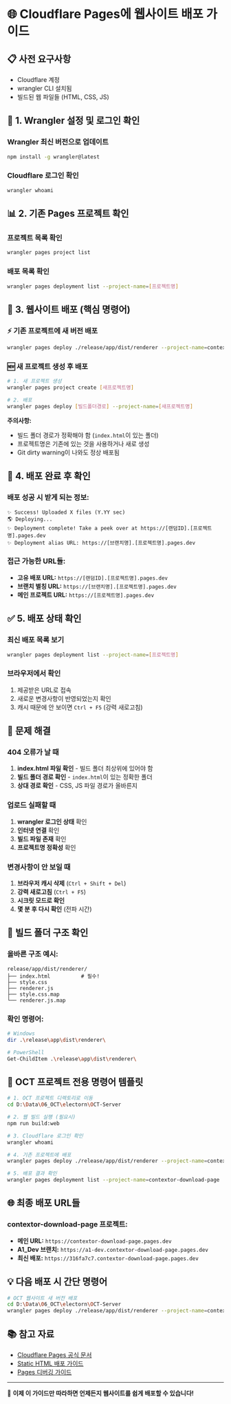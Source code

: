 # 🌐 Cloudflare Pages에 웹사이트 배포 가이드

## 📋 사전 요구사항
- Cloudflare 계정
- wrangler CLI 설치됨  
- 빌드된 웹 파일들 (HTML, CSS, JS)

## 🔧 1. Wrangler 설정 및 로그인 확인

### Wrangler 최신 버전으로 업데이트
```bash
npm install -g wrangler@latest
```

### Cloudflare 로그인 확인
```bash
wrangler whoami
```

## 📊 2. 기존 Pages 프로젝트 확인

### 프로젝트 목록 확인
```bash
wrangler pages project list
```

### 배포 목록 확인
```bash
wrangler pages deployment list --project-name=[프로젝트명]
```

## 🚀 3. 웹사이트 배포 (핵심 명령어)

### ⚡ 기존 프로젝트에 새 버전 배포
```bash
wrangler pages deploy ./release/app/dist/renderer --project-name=contextor-download-page
```

### 🆕 새 프로젝트 생성 후 배포
```bash
# 1. 새 프로젝트 생성
wrangler pages project create [새프로젝트명]

# 2. 배포
wrangler pages deploy [빌드폴더경로] --project-name=[새프로젝트명]
```

**주의사항:**
- 빌드 폴더 경로가 정확해야 함 (`index.html`이 있는 폴더)
- 프로젝트명은 기존에 있는 것을 사용하거나 새로 생성
- Git dirty warning이 나와도 정상 배포됨

## 🔗 4. 배포 완료 후 확인

### 배포 성공 시 받게 되는 정보:
```
✨ Success! Uploaded X files (Y.YY sec)
🌎 Deploying...
✨ Deployment complete! Take a peek over at https://[랜덤ID].[프로젝트명].pages.dev
✨ Deployment alias URL: https://[브랜치명].[프로젝트명].pages.dev
```

### 접근 가능한 URL들:
- **고유 배포 URL:** `https://[랜덤ID].[프로젝트명].pages.dev`
- **브랜치 별칭 URL:** `https://[브랜치명].[프로젝트명].pages.dev`
- **메인 프로젝트 URL:** `https://[프로젝트명].pages.dev`

## ✅ 5. 배포 상태 확인

### 최신 배포 목록 보기
```bash
wrangler pages deployment list --project-name=[프로젝트명]
```

### 브라우저에서 확인
1. 제공받은 URL로 접속
2. 새로운 변경사항이 반영되었는지 확인
3. 캐시 때문에 안 보이면 `Ctrl + F5` (강력 새로고침)

## 🐛 문제 해결

### 404 오류가 날 때
1. **index.html 파일 확인** - 빌드 폴더 최상위에 있어야 함
2. **빌드 폴더 경로 확인** - `index.html`이 있는 정확한 폴더
3. **상대 경로 확인** - CSS, JS 파일 경로가 올바른지

### 업로드 실패할 때  
1. **wrangler 로그인 상태** 확인
2. **인터넷 연결** 확인
3. **빌드 파일 존재** 확인
4. **프로젝트명 정확성** 확인

### 변경사항이 안 보일 때
1. **브라우저 캐시 삭제** (`Ctrl + Shift + Del`)
2. **강력 새로고침** (`Ctrl + F5`)  
3. **시크릿 모드로 확인**
4. **몇 분 후 다시 확인** (전파 시간)

## 📁 빌드 폴더 구조 확인

### 올바른 구조 예시:
```
release/app/dist/renderer/
├── index.html          # 필수!
├── style.css
├── renderer.js
├── style.css.map
└── renderer.js.map
```

### 확인 명령어:
```bash
# Windows
dir .\release\app\dist\renderer\

# PowerShell 
Get-ChildItem .\release\app\dist\renderer\
```

## 🎯 OCT 프로젝트 전용 명령어 템플릿

```bash
# 1. OCT 프로젝트 디렉토리로 이동
cd D:\Data\06_OCT\electorn\OCT-Server

# 2. 웹 빌드 실행 (필요시)
npm run build:web

# 3. Cloudflare 로그인 확인
wrangler whoami

# 4. 기존 프로젝트에 배포
wrangler pages deploy ./release/app/dist/renderer --project-name=contextor-download-page

# 5. 배포 결과 확인
wrangler pages deployment list --project-name=contextor-download-page
```

## 🌐 최종 배포 URL들

### contextor-download-page 프로젝트:
- **메인 URL:** `https://contextor-download-page.pages.dev`
- **A1_Dev 브랜치:** `https://a1-dev.contextor-download-page.pages.dev`
- **최신 배포:** `https://316fa7c7.contextor-download-page.pages.dev`

## 💡 다음 배포 시 간단 명령어

```bash
# OCT 웹사이트 새 버전 배포
cd D:\Data\06_OCT\electorn\OCT-Server
wrangler pages deploy ./release/app/dist/renderer --project-name=contextor-download-page
```

## 📚 참고 자료

- [Cloudflare Pages 공식 문서](https://developers.cloudflare.com/pages/)
- [Static HTML 배포 가이드](https://developers.cloudflare.com/pages/framework-guides/deploy-anything) 
- [Pages 디버깅 가이드](https://developers.cloudflare.com/pages/configuration/debugging-pages/)

---

🎉 **이제 이 가이드만 따라하면 언제든지 웹사이트를 쉽게 배포할 수 있습니다!** 